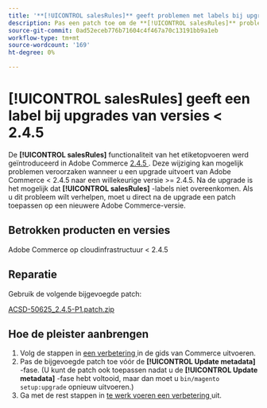 ```yaml
---
title: '**[!UICONTROL salesRules]** geeft problemen met labels bij upgrades vanaf versies < 2.4.5'
description: Pas een patch toe om de **[!UICONTROL salesRules]** problemen op te lossen wanneer u een upgrade uitvoert vanaf Adobe Commerce-versies < 2.4.5.
source-git-commit: 0ad52eceb776b71604c4f467a70c13191bb9a1eb
workflow-type: tm+mt
source-wordcount: '169'
ht-degree: 0%

---
```


# **[!UICONTROL salesRules]** geeft een label bij upgrades van versies &lt; 2.4.5

De **[!UICONTROL salesRules]** functionaliteit van het etiketopvoeren werd geïntroduceerd in Adobe Commerce [ 2.4.5 ](/docs/commerce-operations/release/notes/adobe-commerce/2-4-5.html). Deze wijziging kan mogelijk problemen veroorzaken wanneer u een upgrade uitvoert van Adobe Commerce &lt; 2.4.5 naar een willekeurige versie >= 2.4.5. Na de upgrade is het mogelijk dat **[!UICONTROL salesRules]** -labels niet overeenkomen. Als u dit probleem wilt verhelpen, moet u direct na de upgrade een patch toepassen op een nieuwere Adobe Commerce-versie.

## Betrokken producten en versies

Adobe Commerce op cloudinfrastructuur &lt; 2.4.5

## Reparatie

Gebruik de volgende bijgevoegde patch:

[ACSD-50625_2.4.5-P1.patch.zip](assets/ACSD-50625_2.4.5-p1.patch.zip)

## Hoe de pleister aanbrengen

1. Volg de stappen in [ een verbetering ](https://experienceleague.adobe.com/docs/commerce-operations/upgrade-guide/implementation/perform-upgrade.html?lang=nl-NL) in de gids van Commerce uitvoeren.
1. Pas de bijgevoegde patch toe vóór de **[!UICONTROL Update metadata]** -fase.
(U kunt de patch ook toepassen nadat u de **[!UICONTROL Update metadata]** -fase hebt voltooid, maar dan moet u `bin/magento setup:upgrade` opnieuw uitvoeren.)
1. Ga met de rest stappen in [ te werk voeren een verbetering ](https://experienceleague.adobe.com/docs/commerce-operations/upgrade-guide/implementation/perform-upgrade.html?lang=nl-NL) uit.
